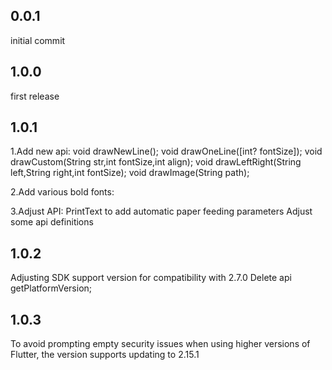 ## 0.0.1

initial commit

## 1.0.0

first release

## 1.0.1

1.Add new api:
  void drawNewLine();
  void drawOneLine([int? fontSize]);
  void drawCustom(String str,int fontSize,int align);
  void drawLeftRight(String left,String right,int fontSize);
  void drawImage(String path);

2.Add various bold fonts:

3.Adjust API:
  PrintText to add automatic paper feeding parameters
  Adjust some api definitions

 ## 1.0.2

 Adjusting SDK support version for compatibility with 2.7.0
 Delete api getPlatformVersion;

 ## 1.0.3

 To avoid prompting empty security issues when using higher versions of Flutter, the version supports updating to 2.15.1